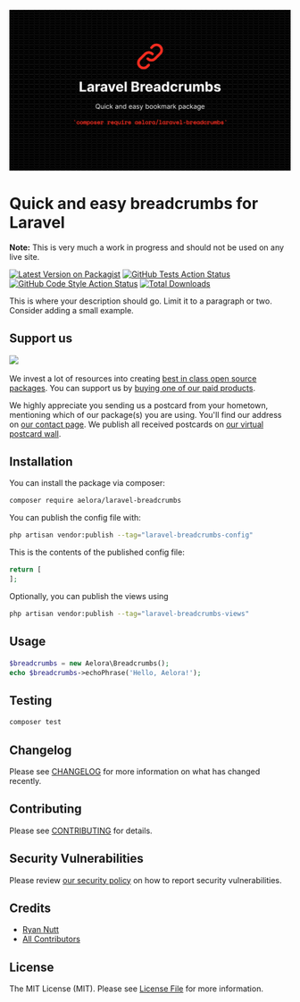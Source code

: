 ![](./.github/laravel-breadcrumbs.png)

# Quick and easy breadcrumbs for Laravel

**Note:** This is very much a work in progress and should not be used on any live site. 

[![Latest Version on Packagist](https://img.shields.io/packagist/v/aelora/laravel-breadcrumbs.svg?style=flat-square)](https://packagist.org/packages/aelora/laravel-breadcrumbs)
[![GitHub Tests Action Status](https://img.shields.io/github/workflow/status/aelora/laravel-breadcrumbs/run-tests?label=tests)](https://github.com/aelora/laravel-breadcrumbs/actions?query=workflow%3Arun-tests+branch%3Amain)
[![GitHub Code Style Action Status](https://img.shields.io/github/workflow/status/aelora/laravel-breadcrumbs/Check%20&%20fix%20styling?label=code%20style)](https://github.com/aelora/laravel-breadcrumbs/actions?query=workflow%3A"Check+%26+fix+styling"+branch%3Amain)
[![Total Downloads](https://img.shields.io/packagist/dt/aelora/laravel-breadcrumbs.svg?style=flat-square)](https://packagist.org/packages/aelora/laravel-breadcrumbs)

This is where your description should go. Limit it to a paragraph or two. Consider adding a small example.

## Support us

[<img src="https://github-ads.s3.eu-central-1.amazonaws.com/laravel-breadcrumbs.jpg?t=1" width="419px" />](https://spatie.be/github-ad-click/laravel-breadcrumbs)

We invest a lot of resources into creating [best in class open source packages](https://spatie.be/open-source). You can support us by [buying one of our paid products](https://spatie.be/open-source/support-us).

We highly appreciate you sending us a postcard from your hometown, mentioning which of our package(s) you are using. You'll find our address on [our contact page](https://spatie.be/about-us). We publish all received postcards on [our virtual postcard wall](https://spatie.be/open-source/postcards).

## Installation

You can install the package via composer:

```bash
composer require aelora/laravel-breadcrumbs
```

You can publish the config file with:

```bash
php artisan vendor:publish --tag="laravel-breadcrumbs-config"
```

This is the contents of the published config file:

```php
return [
];
```

Optionally, you can publish the views using

```bash
php artisan vendor:publish --tag="laravel-breadcrumbs-views"
```

## Usage

```php
$breadcrumbs = new Aelora\Breadcrumbs();
echo $breadcrumbs->echoPhrase('Hello, Aelora!');
```

## Testing

```bash
composer test
```

## Changelog

Please see [CHANGELOG](CHANGELOG.md) for more information on what has changed recently.

## Contributing

Please see [CONTRIBUTING](https://github.com/RyanNutt/.github/blob/main/CONTRIBUTING.md) for details.

## Security Vulnerabilities

Please review [our security policy](../../security/policy) on how to report security vulnerabilities.

## Credits

- [Ryan Nutt](https://github.com/RyanNutt)
- [All Contributors](../../contributors)

## License

The MIT License (MIT). Please see [License File](LICENSE.md) for more information.
